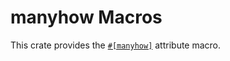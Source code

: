 # manyhow Macros

This crate provides the [`#[manyhow]`](https://docs.rs/manyhow/latest/manyhow/attr.manyhow.html) attribute macro.
